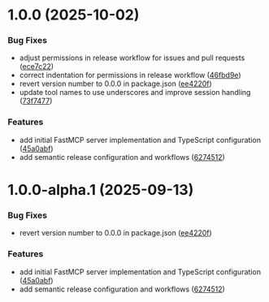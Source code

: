 # 1.0.0 (2025-10-02)


### Bug Fixes

* adjust permissions in release workflow for issues and pull requests ([ece7c22](https://github.com/yujeongJeon/caniuse-mcp/commit/ece7c223c82a684dd8caab4462936ac409bc73cc))
* correct indentation for permissions in release workflow ([46fbd9e](https://github.com/yujeongJeon/caniuse-mcp/commit/46fbd9e239429938704f6a2c804a0aefcb692cb2))
* revert version number to 0.0.0 in package.json ([ee4220f](https://github.com/yujeongJeon/caniuse-mcp/commit/ee4220f20acd812e35370d2f4be3741732bbb731))
* update tool names to use underscores and improve session handling ([73f7477](https://github.com/yujeongJeon/caniuse-mcp/commit/73f747767a1edee1a4bfe35738e87a6e19e39659))


### Features

* add initial FastMCP server implementation and TypeScript configuration ([45a0abf](https://github.com/yujeongJeon/caniuse-mcp/commit/45a0abfecd8dde46ed5e25ce868f3f2c54c7772b))
* add semantic release configuration and workflows ([6274512](https://github.com/yujeongJeon/caniuse-mcp/commit/62745129a6ca3fdee7490c4efa4efad3b6d78a3d))

# 1.0.0-alpha.1 (2025-09-13)


### Bug Fixes

* revert version number to 0.0.0 in package.json ([ee4220f](https://github.com/yujeongJeon/caniuse-mcp/commit/ee4220f20acd812e35370d2f4be3741732bbb731))


### Features

* add initial FastMCP server implementation and TypeScript configuration ([45a0abf](https://github.com/yujeongJeon/caniuse-mcp/commit/45a0abfecd8dde46ed5e25ce868f3f2c54c7772b))
* add semantic release configuration and workflows ([6274512](https://github.com/yujeongJeon/caniuse-mcp/commit/62745129a6ca3fdee7490c4efa4efad3b6d78a3d))
